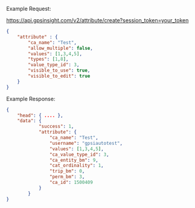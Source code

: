 Example Request:

https://api.gpsinsight.com/v2/attribute/create?session_token=your_token

```json
{
	"attribute" : {
		"ca_name": "Test",
		"allow_multiple": false,
		"values": [1,3,4,5],
		"types": [1,8],
		"value_type_id": 3,
		"visible_to_use": true,
		"visible_to_edit": true
	}
}
```

Example Response:
```json 
{
    "head": { .... },
    "data": {
            "success": 1,
            "attribute": {
                "ca_name": "Test",
                "username": "gpsiautotest",
                "values": [1,3,4,5],
                "ca_value_type_id": 3,
                "ca_entity_bm": 9,
                "cat_ordinality": 1,
                "trip_bm": 0,
                "perm_bm": 3,
                "ca_id": 1500409
            }
        }
}
```
    
